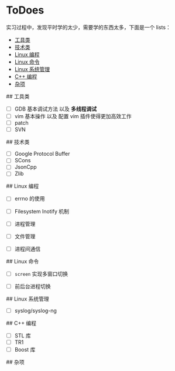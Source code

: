 ToDoes
======

实习过程中，发现平时学的太少，需要学的东西太多，下面是一个 lists：

* [工具类](#tools)
* [技术类](#tech)
* [Linux 编程](#linux_program)
* [Linux 命令](#linux_cmd)
* [Linux 系统管理](#linux_sys)
* [C++ 编程](#cpp_program)
* [杂项](#miscellaneous)


<a name="tools"/>
## 工具类

- [ ] GDB 基本调试方法 以及 **多线程调试**
- [ ] vim 基本操作 以及 配置 vim 插件使得更加高效工作
- [ ] patch 
- [ ] SVN

<a name="tech"/>
## 技术类

- [ ] Google Protocol Buffer
- [ ] SCons
- [ ] JsonCpp
- [ ] Zlib

<a name="linux_program"/>
## Linux 编程

- [ ] errno 的使用
- [ ] Filesystem Inotify 机制
- [ ] 进程管理
- [ ] 文件管理
- [ ] 进程间通信


<a name="linux_cmd"/>
## Linux 命令

- [ ] `screen` 实现多窗口切换
- [ ] 前后台进程切换


<a name="linux_sys"/>
## Linux 系统管理

- [ ] syslog/syslog-ng


<a name="cpp_program"/>
## C++ 编程

- [ ] STL 库
- [ ] TR1
- [ ] Boost 库

<a name="miscellaneous"/>
## 杂项
